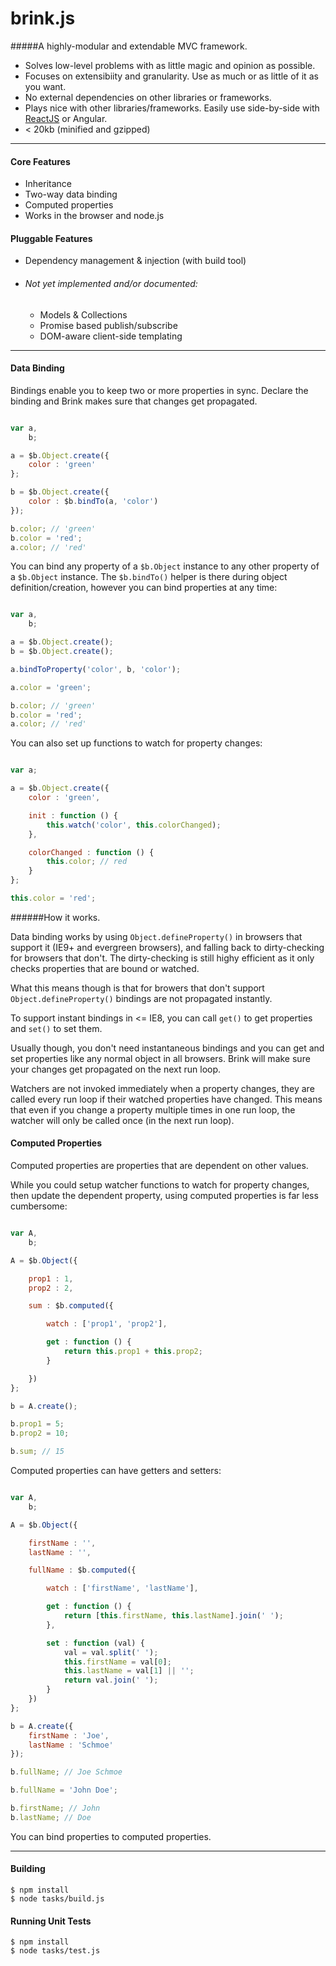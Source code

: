 # brink.js
#####A highly-modular and extendable MVC framework.

- Solves low-level problems with as little magic and opinion as possible.
- Focuses on extensibiity and granularity. Use as much or as little of it as you want.
- No external dependencies on other libraries or frameworks.
- Plays nice with other libraries/frameworks. Easily use side-by-side with <a href="http://jsfiddle.net/gigafied/VkebS/233/" target="_blank">ReactJS</a> or Angular.
- < 20kb (minified and gzipped)

---------------------

#### Core Features

- Inheritance
- Two-way data binding
- Computed properties
- Works in the browser and node.js

#### Pluggable Features

- Dependency management & injection (with build tool)


- ###### Not yet implemented and/or documented:
    - Models & Collections
    - Promise based publish/subscribe
    - DOM-aware client-side templating

-----------------------------

#### Data Binding

Bindings enable you to keep two or more properties in sync.
Declare the binding and Brink makes sure that changes get propagated.

```javascript

var a,
    b;

a = $b.Object.create({
    color : 'green'
};

b = $b.Object.create({
    color : $b.bindTo(a, 'color')
});

b.color; // 'green'
b.color = 'red';
a.color; // 'red'

```
You can bind any property of a `$b.Object` instance to any other property of a `$b.Object` instance.
The `$b.bindTo()` helper is there during object definition/creation, however you can bind properties at any time:

```javascript

var a,
    b;

a = $b.Object.create();
b = $b.Object.create();

a.bindToProperty('color', b, 'color');

a.color = 'green';

b.color; // 'green'
b.color = 'red';
a.color; // 'red'

````

You can also set up functions to watch for property changes:

```javascript

var a;

a = $b.Object.create({
    color : 'green',

    init : function () {
        this.watch('color', this.colorChanged);
    },

    colorChanged : function () {
        this.color; // red
    }
};

this.color = 'red';

````

######How it works.

Data binding works by using `Object.defineProperty()` in browsers that support it (IE9+ and evergreen browsers), and falling back to dirty-checking for browsers that don't. The dirty-checking is still highy efficient as it only checks properties that are bound or watched.

What this means though is that for browers that don't support `Object.defineProperty()` bindings are not propagated instantly.

To support instant bindings in <= IE8, you can call `get()` to get properties and `set()` to set them.

Usually though, you don't need instantaneous bindings and you can get and set properties like any normal object in all browsers. Brink will make sure your changes get propagated on the next run loop.

Watchers are not invoked immediately when a property changes, they are called every run loop if their watched properties have changed. This means that even if you change a property multiple times in one run loop, the watcher will only be called once (in the next run loop).

#### Computed Properties

Computed properties are properties that are dependent on other values.

While you could setup watcher functions to watch for property changes, then update
the dependent property, using computed properties is far less cumbersome:

```javascript

var A,
    b;

A = $b.Object({

    prop1 : 1,
    prop2 : 2,

    sum : $b.computed({

        watch : ['prop1', 'prop2'],

        get : function () {
            return this.prop1 + this.prop2;
        }

    })
};

b = A.create();

b.prop1 = 5;
b.prop2 = 10;

b.sum; // 15

````

Computed properties can have getters and setters:

```javascript

var A,
    b;

A = $b.Object({

    firstName : '',
    lastName : '',

    fullName : $b.computed({

        watch : ['firstName', 'lastName'],

        get : function () {
            return [this.firstName, this.lastName].join(' ');
        },

        set : function (val) {
            val = val.split(' ');
            this.firstName = val[0];
            this.lastName = val[1] || '';
            return val.join(' ');
        }
    })
};

b = A.create({
    firstName : 'Joe',
    lastName : 'Schmoe'
});

b.fullName; // Joe Schmoe

b.fullName = 'John Doe';

b.firstName; // John
b.lastName; // Doe

````

You can bind properties to computed properties.

----------------------------

#### Building

    $ npm install
    $ node tasks/build.js

#### Running Unit Tests

    $ npm install
    $ node tasks/test.js
